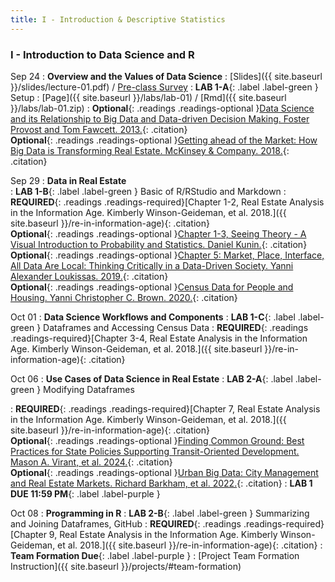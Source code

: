 ```yaml
---
title: I - Introduction & Descriptive Statistics
---
```


<h3 style="font-weight: bold;">I - Introduction to Data Science and R</h3>


Sep 24
: **Overview and the Values of Data Science**
  : [Slides]({{ site.baseurl }}/slides/lecture-01.pdf) / [Pre-class Survey](https://forms.gle/oRHQNRiwjcsaUbLQ7)
: **LAB 1-A**{: .label .label-green } Setup
  : [Page]({{ site.baseurl }}/labs/lab-01) / [Rmd]({{ site.baseurl }}/labs/lab-01.zip)
: **Optional**{: .readings .readings-optional }[Data Science and its Relationship to Big Data and Data-driven Decision Making. Foster Provost and Tom Fawcett. 2013.](https://www.liebertpub.com/doi/full/10.1089/big.2013.1508){: .citation} <br>
**Optional**{: .readings .readings-optional }[Getting ahead of the Market: How Big Data is Transforming Real Estate. McKinsey & Company. 2018.](https://www.mckinsey.com/~/media/McKinsey/Industries/Capital%20Projects%20and%20Infrastructure/Our%20Insights/Getting%20ahead%20of%20the%20market%20How%20big%20data%20is%20transforming%20real%20estate/Getting-ahead-of-the-market-How-big-data-is-transforming-real-estate.pdf){: .citation}


Sep 29
: **Data in Real Estate**  
: **LAB 1-B**{: .label .label-green } Basic of R/RStudio and Markdown 
: **REQUIRED**{: .readings .readings-required}[Chapter 1-2, Real Estate Analysis in the Information Age. Kimberly Winson-Geideman, et al. 2018.]({{ site.baseurl }}/re-in-information-age){: .citation}  <br>
**Optional**{: .readings .readings-optional }[Chapter 1-3, Seeing Theory - A Visual Introduction to Probability and Statistics. Daniel Kunin.](https://seeing-theory.brown.edu){: .citation}  <br>
**Optional**{: .readings .readings-optional }[Chapter 5: Market, Place, Interface, All Data Are Local: Thinking Critically in a Data-Driven Society. Yanni Alexander Loukissas. 2019.](https://direct.mit.edu/books/oa-monograph/4323/chapter-standard/181052/Market-Place-Interface){: .citation} <br>
**Optional**{: .readings .readings-optional }[Census Data for People and Housing. Yanni Christopher C. Brown. 2020.](){: .citation} 

Oct 01
: **Data Science Workflows and Components**
: **LAB 1-C**{: .label .label-green } Dataframes and Accessing Census Data
: **REQUIRED**{: .readings .readings-required}[Chapter 3-4, Real Estate Analysis in the Information Age. Kimberly Winson-Geideman, et al. 2018.]({{ site.baseurl }}/re-in-information-age){: .citation}  


Oct 06
: **Use Cases of Data Science in Real Estate**
: **LAB 2-A**{: .label .label-green } Modifying Dataframes
  <!--: [Page]({{ site.baseurl }}/labs/lab-02) / [Rmd]({{ site.baseurl }}/labs/lab-02.Rmd)-->
: **REQUIRED**{: .readings .readings-required}[Chapter 7, Real Estate Analysis in the Information Age. Kimberly Winson-Geideman, et al. 2018.]({{ site.baseurl }}/re-in-information-age){: .citation}  <br>
**Optional**{: .readings .readings-optional }[Finding Common Ground: Best Practices for State Policies Supporting Transit-Oriented Development. Mason A. Virant, et al. 2024.](https://wcrer.be.uw.edu/2024/03/22/tod-report-finding-common-ground/){: .citation} <br>
**Optional**{: .readings .readings-optional }[Urban Big Data: City Management and Real Estate Markets. Richard Barkham, et al. 2022.](){: .citation} 
: **LAB 1 DUE 11:59 PM**{: .label .label-purple }

Oct 08
: **Programming in R**
: **LAB 2-B**{: .label .label-green } Summarizing and Joining Dataframes, GitHub
: **REQUIRED**{: .readings .readings-required}[Chapter 9, Real Estate Analysis in the Information Age. Kimberly Winson-Geideman, et al. 2018.]({{ site.baseurl }}/re-in-information-age){: .citation} 
: **Team Formation Due**{: .label .label-purple }
  : [Project Team Formation Instruction]({{ site.baseurl }}/projects/#team-formation)










